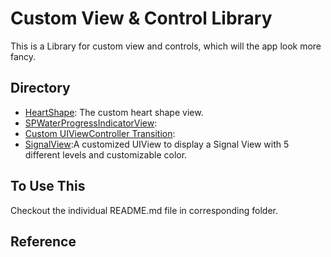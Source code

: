 # Custom View & Control Library

This is a Library for custom view and controls, which will the app look more fancy.

## Directory

- [HeartShape](https://github.com/286s/Custom-View-and-Control/blob/master/HeartShape/HeartShapeREADME.md): The custom heart shape view.
- [SPWaterProgressIndicatorView](https://github.com/286s/Custom-View-and-Control/blob/master/SPWaterProgressIndicatorView/SPWaterProgressIndicatorView_README.md): 
- [Custom UIViewController Transition]():
- [SignalView](https://github.com/286s/Custom-View-and-Control/blob/master/SignalView/SignalView_README.md):A customized UIView to display a Signal View with 5 different levels and customizable color.

## To Use This
Checkout the individual README.md file in corresponding folder.

## Reference
